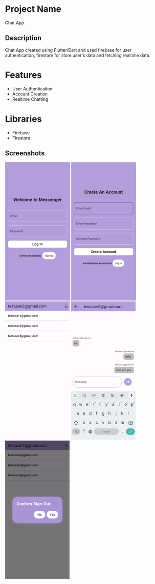 # Project Name

Chat App

## Description

Chat App created using Flutter/Dart and used firebase for user authentication, firestore for store user's data and fetching realtime data.

# Features
- User Authentication
- Account Creation
- Realtime Chatting

# Libraries
- Firebase
- Firestore


## Screenshots
<img height="450px" src="https://github.com/sagarrajgit/Chat_App/blob/main/screenshots/1.jpg" alt="Home Page" />
<img height="450px" src="https://github.com/sagarrajgit/Chat_App/blob/main/screenshots/2.jpg" alt="Country List"/>
<img height="450px" src="https://github.com/sagarrajgit/Chat_App/blob/main/screenshots/3.jpg" alt="Search Screen"/>
<img height="450px" src="https://github.com/sagarrajgit/Chat_App/blob/main/screenshots/4.jpg" alt="Search Results"/>
<img height="450px" src="https://github.com/sagarrajgit/Chat_App/blob/main/screenshots/5.jpg" alt="Web View" />
